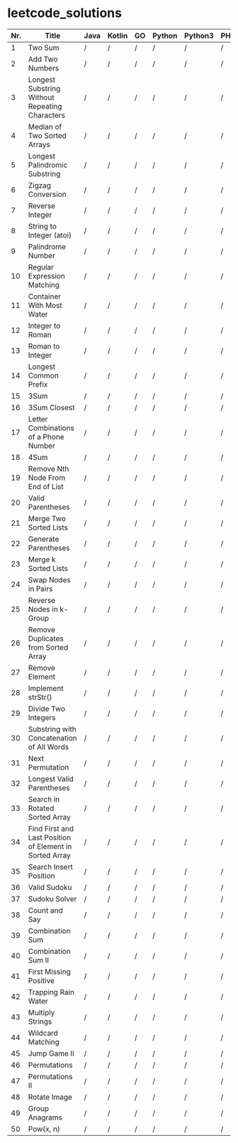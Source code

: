 # leetcode_solutions

| Nr. | Title | Java | Kotlin | GO | Python | Python3 | PHP |
| ------------- | ------------- | ------------- | ------------- | ------------- | ------------- | ------------- | ------------- |
| 1 | Two Sum | / | / | / | / | / | / |
| 2 | Add Two Numbers | / | / | / | / | / | / |
| 3 | Longest Substring Without Repeating Characters | / | / | / | / | / | / |
| 4 | Median of Two Sorted Arrays | / | / | / | / | / | / |
| 5 | Longest Palindromic Substring | / | / | / | / | / | / |
| 6 | Zigzag Conversion | / | / | / | / | / | / |
| 7 | Reverse Integer | / | / | / | / | / | / |
| 8 | String to Integer (atoi) | / | / | / | / | / | / |
| 9 | Palindrome Number | / | / | / | / | / | / |
| 10 | Regular Expression Matching | / | / | / | / | / | / |
| 11 | Container With Most Water | / | / | / | / | / | / |
| 12 | Integer to Roman | / | / | / | / | / | / |
| 13 | Roman to Integer | / | / | / | / | / | / |
| 14 | Longest Common Prefix | / | / | / | / | / | / |
| 15 | 3Sum | / | / | / | / | / | / |
| 16 | 3Sum Closest | / | / | / | / | / | / |
| 17 | Letter Combinations of a Phone Number | / | / | / | / | / | / |
| 18 | 4Sum | / | / | / | / | / | / |
| 19 | Remove Nth Node From End of List | / | / | / | / | / | / |
| 20 | Valid Parentheses | / | / | / | / | / | / |
| 21 | Merge Two Sorted Lists | / | / | / | / | / | / |
| 22 | Generate Parentheses | / | / | / | / | / | / |
| 23 | Merge k Sorted Lists | / | / | / | / | / | / |
| 24 | Swap Nodes in Pairs | / | / | / | / | / | / |
| 25 | Reverse Nodes in k-Group | / | / | / | / | / | / |
| 26 | Remove Duplicates from Sorted Array | / | / | / | / | / | / |
| 27 | Remove Element | / | / | / | / | / | / |
| 28 | Implement strStr() | / | / | / | / | / | / |
| 29 | Divide Two Integers | / | / | / | / | / | / |
| 30 | Substring with Concatenation of All Words | / | / | / | / | / | / |
| 31 | Next Permutation | / | / | / | / | / | / |
| 32 | Longest Valid Parentheses | / | / | / | / | / | / |
| 33 | Search in Rotated Sorted Array | / | / | / | / | / | / |
| 34 | Find First and Last Position of Element in Sorted Array | / | / | / | / | / | / |
| 35 | Search Insert Position | / | / | / | / | / | / |
| 36 | Valid Sudoku | / | / | / | / | / | / |
| 37 | Sudoku Solver | / | / | / | / | / | / |
| 38 | Count and Say | / | / | / | / | / | / |
| 39 | Combination Sum | / | / | / | / | / | / |
| 40 | Combination Sum II | / | / | / | / | / | / |
| 41 | First Missing Positive | / | / | / | / | / | / |
| 42 | Trapping Rain Water | / | / | / | / | / | / |
| 43 | Multiply Strings | / | / | / | / | / | / |
| 44 | Wildcard Matching | / | / | / | / | / | / |
| 45 | Jump Game II | / | / | / | / | / | / |
| 46 | Permutations | / | / | / | / | / | / |
| 47 | Permutations II | / | / | / | / | / | / |
| 48 | Rotate Image | / | / | / | / | / | / |
| 49 | Group Anagrams | / | / | / | / | / | / |
| 50 | Pow(x, n) | / | / | / | / | / | / |
